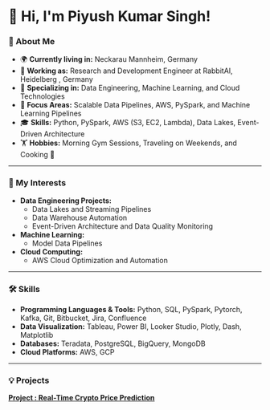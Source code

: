 # 👋 Hi, I'm Piyush Kumar Singh!

### 🚀 About Me
- 🌍 **Currently living in:** Neckarau Mannheim, Germany
- 💼 **Working as:** Research and Development Engineer at RabbitAI, Heidelberg , Germany
- 🧠 **Specializing in:** Data Engineering, Machine Learning, and Cloud Technologies
- 🎯 **Focus Areas:** Scalable Data Pipelines, AWS, PySpark, and Machine Learning Pipelines
- 🎓 **Skills:** Python, PySpark, AWS (S3, EC2, Lambda), Data Lakes, Event-Driven Architecture
- 🏋️ **Hobbies:** Morning Gym Sessions, Traveling on Weekends, and Cooking 🍳

---

### 🌟 My Interests
- **Data Engineering Projects:**
  - Data Lakes and Streaming Pipelines
  - Data Warehouse Automation
  - Event-Driven Architecture and Data Quality Monitoring
- **Machine Learning:**
  - Model Data Pipelines
- **Cloud Computing:**
  - AWS Cloud Optimization and Automation

---

### 🛠️ Skills
- **Programming Languages & Tools:** Python, SQL, PySpark, Pytorch, Kafka, Git, Bitbucket, Jira, Confluence
- **Data Visualization:** Tableau, Power BI, Looker Studio, Plotly, Dash, Matplotlib
- **Databases:** Teradata, PostgreSQL, BigQuery, MongoDB
- **Cloud Platforms:** AWS, GCP

---

### 💡 Projects
[**Project : Real-Time Crypto Price Prediction**](https://github.com/PiyushSinghKumar/PiyushSinghKumar/tree/main/Real_time_crypto_prediction)
